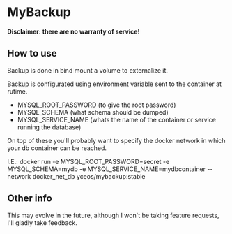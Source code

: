 # MyBackup

**Disclaimer: there are no warranty of service!**

## How to use

Backup is done in bind mount a volume to externalize it.

Backup is configurated using environment variable sent to the container at rutime.

- MYSQL_ROOT_PASSWORD (to give the root password)
- MYSQL_SCHEMA (what schema should be dumped)
- MYSQL_SERVICE_NAME (whats the name of the container or service running the database)

On top of these you'll probably want to specify the docker network in which your db container can be reached.

I.E.:
docker run -e MYSQL_ROOT_PASSWORD=secret -e MYSQL_SCHEMA=mydb -e MYSQL_SERVICE_NAME=mydbcontainer --network docker_net_db yceos/mybackup:stable

## Other info

This may evolve in the future, although I won't be taking feature requests, I'll gladly take feedback.